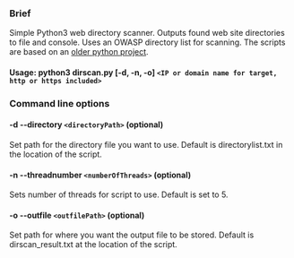 ### Brief
Simple Python3 web directory scanner. Outputs found web site directories to file and console. Uses an OWASP directory list for scanning. The scripts are based on an [older python project](https://github.com/NoobieDog/Dir-Xcan).


#### Usage: python3 dirscan.py [-d, -n, -o] `<IP or domain name for target, http or https included>`

### Command line options
#### -d --directory `<directoryPath>` (optional)
Set path for the directory file you want to use. Default is directorylist.txt in the location of the script.

#### -n --threadnumber `<numberOfThreads>` (optional)
Sets number of threads for script to use. Default is set to 5.

#### -o --outfile `<outfilePath>` (optional)
Set path for where you want the output file to be stored. Default is dirscan_result.txt at the location of the script.

